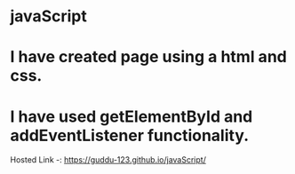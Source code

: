 # javaScript
# I have created page using a html and css.
# I have used getElementById and addEventListener functionality.
Hosted Link -:  https://guddu-123.github.io/javaScript/
